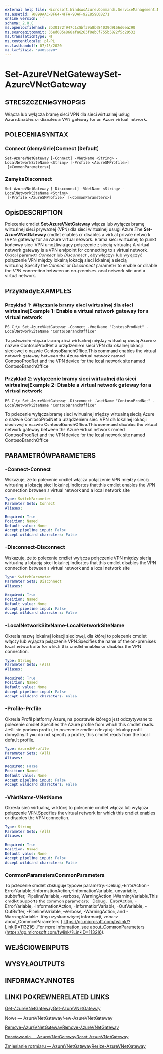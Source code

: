 ```yaml
---
external help file: Microsoft.WindowsAzure.Commands.ServiceManagement.Network.dll-Help.xml
ms.assetid: 70899AAC-BF64-4FFA-9DAF-92E859D0B271
online version: ''
schema: 2.0.0
ms.openlocfilehash: 3b30172f947c1c8bf39a8be84039d9166d6ea290
ms.sourcegitcommit: 56ed085a868afa8263f8eb0f755b5822f5c29532
ms.translationtype: MT
ms.contentlocale: pl-PL
ms.lasthandoff: 07/18/2020
ms.locfileid: "94055380"
---
```

# <span data-ttu-id="4d0a5-101">Set-AzureVNetGateway</span><span class="sxs-lookup"><span data-stu-id="4d0a5-101">Set-AzureVNetGateway</span></span>

## <span data-ttu-id="4d0a5-102">STRESZCZENIe</span><span class="sxs-lookup"><span data-stu-id="4d0a5-102">SYNOPSIS</span></span>
<span data-ttu-id="4d0a5-103">Włącza lub wyłącza bramę sieci VPN dla sieci wirtualnej usługi Azure.</span><span class="sxs-lookup"><span data-stu-id="4d0a5-103">Enables or disables a VPN gateway for an Azure virtual network.</span></span>

## <span data-ttu-id="4d0a5-104">POLECENIA</span><span class="sxs-lookup"><span data-stu-id="4d0a5-104">SYNTAX</span></span>

### <span data-ttu-id="4d0a5-105">Connect (domyślnie)</span><span class="sxs-lookup"><span data-stu-id="4d0a5-105">Connect (Default)</span></span>
```
Set-AzureVNetGateway [-Connect] -VNetName <String> -LocalNetworkSiteName <String> [-Profile <AzureSMProfile>]
 [<CommonParameters>]
```

### <span data-ttu-id="4d0a5-106">Zamyka</span><span class="sxs-lookup"><span data-stu-id="4d0a5-106">Disconnect</span></span>
```
Set-AzureVNetGateway [-Disconnect] -VNetName <String> -LocalNetworkSiteName <String>
 [-Profile <AzureSMProfile>] [<CommonParameters>]
```

## <span data-ttu-id="4d0a5-107">Opis</span><span class="sxs-lookup"><span data-stu-id="4d0a5-107">DESCRIPTION</span></span>
<span data-ttu-id="4d0a5-108">Polecenie cmdlet **Set-AzureVNetGateway** włącza lub wyłącza bramę wirtualnej sieci prywatnej (VPN) dla sieci wirtualnej usługi Azure.</span><span class="sxs-lookup"><span data-stu-id="4d0a5-108">The **Set-AzureVNetGateway** cmdlet enables or disables a virtual private network (VPN) gateway for an Azure virtual network.</span></span>
<span data-ttu-id="4d0a5-109">Brama sieci wirtualnej to punkt końcowy sieci VPN umożliwiający połączenie z siecią wirtualną.</span><span class="sxs-lookup"><span data-stu-id="4d0a5-109">A virtual network gateway is a VPN endpoint for connecting to a virtual network.</span></span>
<span data-ttu-id="4d0a5-110">Określ parametr *Connect* lub *Disconnect* , aby włączyć lub wyłączyć połączenie VPN między lokalną lokacją sieci lokalnej a siecią wirtualną.</span><span class="sxs-lookup"><span data-stu-id="4d0a5-110">Specify the *Connect* or *Disconnect* parameter to enable or disable the VPN connection between an on-premises local network site and a virtual network.</span></span>

## <span data-ttu-id="4d0a5-111">Przykłady</span><span class="sxs-lookup"><span data-stu-id="4d0a5-111">EXAMPLES</span></span>

### <span data-ttu-id="4d0a5-112">Przykład 1: Włączanie bramy sieci wirtualnej dla sieci wirtualnej</span><span class="sxs-lookup"><span data-stu-id="4d0a5-112">Example 1: Enable a virtual network gateway for a virtual network</span></span>
```
PS C:\> Set-AzureVNetGateway -Connect -VnetName "ContosoProdNet" -LocalNetworkSiteName "ContosoBranchOffice"
```

<span data-ttu-id="4d0a5-113">To polecenie włącza bramę sieci wirtualnej między wirtualną siecią Azure o nazwie ContosoProdNet a urządzeniem sieci VPN dla lokalnej lokacji sieciowej o nazwie ContosoBranchOffice.</span><span class="sxs-lookup"><span data-stu-id="4d0a5-113">This command enables the virtual network gateway between the Azure virtual network named ContosoProdNet and the VPN device for the local network site named ContosoBranchOffice.</span></span>

### <span data-ttu-id="4d0a5-114">Przykład 2: wyłączenie bramy sieci wirtualnej dla sieci wirtualnej</span><span class="sxs-lookup"><span data-stu-id="4d0a5-114">Example 2: Disable a virtual network gateway for a virtual network</span></span>
```
PS C:\> Set-AzureVNetGateway -Disconnect -VnetName "ContosoProdNet" -LocalNetworkSiteName "ContosoBranchOffice"
```

<span data-ttu-id="4d0a5-115">To polecenie wyłącza bramę sieci wirtualnej między wirtualną siecią Azure o nazwie ContosoProdNet a urządzeniem sieci VPN dla lokalnej lokacji sieciowej o nazwie ContosoBranchOffice.</span><span class="sxs-lookup"><span data-stu-id="4d0a5-115">This command disables the virtual network gateway between the Azure virtual network named ContosoProdNet and the VPN device for the local network site named ContosoBranchOffice.</span></span>

## <span data-ttu-id="4d0a5-116">PARAMETRÓW</span><span class="sxs-lookup"><span data-stu-id="4d0a5-116">PARAMETERS</span></span>

### <span data-ttu-id="4d0a5-117">-Connect</span><span class="sxs-lookup"><span data-stu-id="4d0a5-117">-Connect</span></span>
<span data-ttu-id="4d0a5-118">Wskazuje, że to polecenie cmdlet włącza połączenie VPN między siecią wirtualną a lokacją sieci lokalnej.</span><span class="sxs-lookup"><span data-stu-id="4d0a5-118">Indicates that this cmdlet enables the VPN connection between a virtual network and a local network site.</span></span>

```yaml
Type: SwitchParameter
Parameter Sets: Connect
Aliases: 

Required: True
Position: Named
Default value: None
Accept pipeline input: False
Accept wildcard characters: False
```

### <span data-ttu-id="4d0a5-119">-Disconnect</span><span class="sxs-lookup"><span data-stu-id="4d0a5-119">-Disconnect</span></span>
<span data-ttu-id="4d0a5-120">Wskazuje, że to polecenie cmdlet wyłącza połączenie VPN między siecią wirtualną a lokacją sieci lokalnej.</span><span class="sxs-lookup"><span data-stu-id="4d0a5-120">Indicates that this cmdlet disables the VPN connection between a virtual network and a local network site.</span></span>

```yaml
Type: SwitchParameter
Parameter Sets: Disconnect
Aliases: 

Required: True
Position: Named
Default value: None
Accept pipeline input: False
Accept wildcard characters: False
```

### <span data-ttu-id="4d0a5-121">-LocalNetworkSiteName</span><span class="sxs-lookup"><span data-stu-id="4d0a5-121">-LocalNetworkSiteName</span></span>
<span data-ttu-id="4d0a5-122">Określa nazwę lokalnej lokacji sieciowej, dla której to polecenie cmdlet włączy lub wyłącza połączenie VPN.</span><span class="sxs-lookup"><span data-stu-id="4d0a5-122">Specifies the name of the on-premises local network site for which this cmdlet enables or disables the VPN connection.</span></span>

```yaml
Type: String
Parameter Sets: (All)
Aliases: 

Required: True
Position: Named
Default value: None
Accept pipeline input: False
Accept wildcard characters: False
```

### <span data-ttu-id="4d0a5-123">-Profile</span><span class="sxs-lookup"><span data-stu-id="4d0a5-123">-Profile</span></span>
<span data-ttu-id="4d0a5-124">Określa Profil platformy Azure, na podstawie którego jest odczytywane to polecenie cmdlet.</span><span class="sxs-lookup"><span data-stu-id="4d0a5-124">Specifies the Azure profile from which this cmdlet reads.</span></span> <span data-ttu-id="4d0a5-125">Jeśli nie podano profilu, to polecenie cmdlet odczytuje lokalny profil domyślny.</span><span class="sxs-lookup"><span data-stu-id="4d0a5-125">If you do not specify a profile, this cmdlet reads from the local default profile.</span></span>

```yaml
Type: AzureSMProfile
Parameter Sets: (All)
Aliases: 

Required: False
Position: Named
Default value: None
Accept pipeline input: False
Accept wildcard characters: False
```

### <span data-ttu-id="4d0a5-126">-VNetName</span><span class="sxs-lookup"><span data-stu-id="4d0a5-126">-VNetName</span></span>
<span data-ttu-id="4d0a5-127">Określa sieć wirtualną, w której to polecenie cmdlet włącza lub wyłącza połączenie VPN.</span><span class="sxs-lookup"><span data-stu-id="4d0a5-127">Specifies the virtual network for which this cmdlet enables or disables the VPN connection.</span></span>

```yaml
Type: String
Parameter Sets: (All)
Aliases: 

Required: True
Position: Named
Default value: None
Accept pipeline input: False
Accept wildcard characters: False
```

### <span data-ttu-id="4d0a5-128">CommonParameters</span><span class="sxs-lookup"><span data-stu-id="4d0a5-128">CommonParameters</span></span>
<span data-ttu-id="4d0a5-129">To polecenie cmdlet obsługuje typowe parametry:-Debug,-ErrorAction,-ErrorVariable,-InformationAction,-InformationVariable,-unvariable,-subbuffer,-PipelineVariable,-verbose,-WarningAction i-WarningVariable.</span><span class="sxs-lookup"><span data-stu-id="4d0a5-129">This cmdlet supports the common parameters: -Debug, -ErrorAction, -ErrorVariable, -InformationAction, -InformationVariable, -OutVariable, -OutBuffer, -PipelineVariable, -Verbose, -WarningAction, and -WarningVariable.</span></span> <span data-ttu-id="4d0a5-130">Aby uzyskać więcej informacji, zobacz about_CommonParameters ( https://go.microsoft.com/fwlink/?LinkID=113216) .</span><span class="sxs-lookup"><span data-stu-id="4d0a5-130">For more information, see about_CommonParameters (https://go.microsoft.com/fwlink/?LinkID=113216).</span></span>

## <span data-ttu-id="4d0a5-131">WEJŚCIOWE</span><span class="sxs-lookup"><span data-stu-id="4d0a5-131">INPUTS</span></span>

## <span data-ttu-id="4d0a5-132">WYSYŁA</span><span class="sxs-lookup"><span data-stu-id="4d0a5-132">OUTPUTS</span></span>

## <span data-ttu-id="4d0a5-133">INFORMACYJN</span><span class="sxs-lookup"><span data-stu-id="4d0a5-133">NOTES</span></span>

## <span data-ttu-id="4d0a5-134">LINKI POKREWNE</span><span class="sxs-lookup"><span data-stu-id="4d0a5-134">RELATED LINKS</span></span>

[<span data-ttu-id="4d0a5-135">Get-AzureVNetGateway</span><span class="sxs-lookup"><span data-stu-id="4d0a5-135">Get-AzureVNetGateway</span></span>](./Get-AzureVNetGateway.md)

[<span data-ttu-id="4d0a5-136">Nowe — AzureVNetGateway</span><span class="sxs-lookup"><span data-stu-id="4d0a5-136">New-AzureVNetGateway</span></span>](./New-AzureVNetGateway.md)

[<span data-ttu-id="4d0a5-137">Remove-AzureVNetGateway</span><span class="sxs-lookup"><span data-stu-id="4d0a5-137">Remove-AzureVNetGateway</span></span>](./Remove-AzureVNetGateway.md)

[<span data-ttu-id="4d0a5-138">Resetowanie — AzureVNetGateway</span><span class="sxs-lookup"><span data-stu-id="4d0a5-138">Reset-AzureVNetGateway</span></span>](./Reset-AzureVNetGateway.md)

[<span data-ttu-id="4d0a5-139">Zmienianie rozmiaru — AzureVNetGateway</span><span class="sxs-lookup"><span data-stu-id="4d0a5-139">Resize-AzureVNetGateway</span></span>](./Resize-AzureVNetGateway.md)


